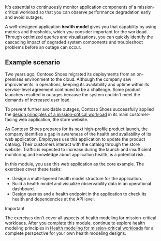 It's essential to continuously monitor application components of a mission-critical workload so that you can observe performance degradation early and avoid outages.

A well-designed application **health model** gives you that capability by using metrics and thresholds, which *you* consider important for the workload. Through optimized queries and visualizations, you can quickly identify the cascading impact of degraded system components and troubleshoot problems before an outage can occur.

## Example scenario

Two years ago, Contoso Shoes migrated its deployments from an on-premises environment to the cloud. Although the company saw improvements in operations, keeping its availability and uptime within its service-level agreement continued to be a challenge. Some product launches resulted in outages because the system couldn't meet the demands of increased user load.

To prevent further avoidable outages, Contoso Shoes successfully applied the [design principles of a mission-critical workload](/azure/architecture/framework/mission-critical/mission-critical-design-principles) in its main customer-facing web application, the store website.

As Contoso Shoes prepares for its next high-profile product launch, the company identifies a gap in awareness of the health and availability of its web application. Employees use this application to update the product catalog. Their customers interact with the catalog through the store website. Traffic is expected to increase during the launch and insufficient monitoring and knowledge about application health, is a potential risk.

In this module, you use this web application as the core example. The exercises cover these tasks:

- Design a multi-layered health model structure for the application.
- Build a health model and visualize observability data in an operational dashboard.
- Design queries and a health endpoint in the application to check its health and dependencies at the API level.

> [!IMPORTANT]
>
> The exercises don't cover all aspects of health modeling for mission-critical workloads. After you complete this module, continue to explore health modeling principles in [Health modeling for mission-critical workloads](/azure/architecture/reference-architectures/containers/aks-mission-critical/mission-critical-health-modeling) for a complete perspective for your own health modeling designs.

